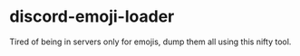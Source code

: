 # discord-emoji-loader
Tired of being in servers only for emojis, dump them all using this nifty tool.
